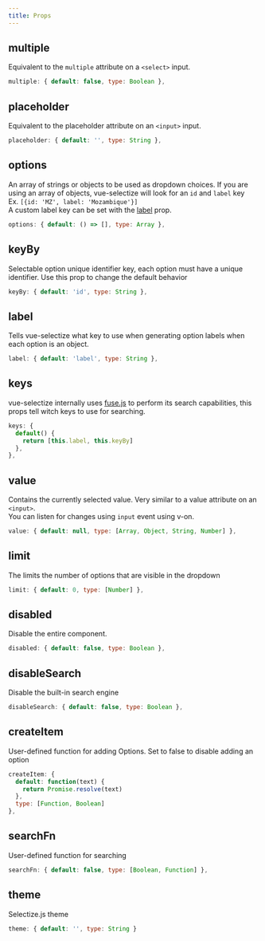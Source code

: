 ```yaml
---
title: Props
---
```


## multiple

Equivalent to the `multiple` attribute on a `<select>` input.

```js
multiple: { default: false, type: Boolean },
```

## placeholder

Equivalent to the placeholder attribute on an `<input>` input.

```js
placeholder: { default: '', type: String },
```

## options

An array of strings or objects to be used as dropdown choices.
If you are using an array of objects, vue-selectize will look for an `id` and `label` key  
Ex. `[{id: 'MZ', label: 'Mozambique'}]`    
A custom label key can be set with the [label](#label) prop.

```js
options: { default: () => [], type: Array },
```

## keyBy

Selectable option unique identifier key, each option must have a unique identifier.
Use this prop to change the default behavior

```js
keyBy: { default: 'id', type: String },
```

## label

Tells vue-selectize what key to use when generating option labels when each option
is an object.

```js
label: { default: 'label', type: String },
```

## keys

vue-selectize internally uses [fuse.js](https://fusejs.io/examples.html#search-object-array) to perform its search capabilities, this props tell witch keys to use for searching.

```js
keys: {
  default() {
    return [this.label, this.keyBy]
  },
},
```

## value

Contains the currently selected value. Very similar to a value attribute on an `<input>`.  
You can listen for changes using `input` event using v-on.

```js
value: { default: null, type: [Array, Object, String, Number] },
```

## limit

The limits the number of options that are visible in the dropdown

```js
limit: { default: 0, type: [Number] },
```

## disabled

Disable the entire component.

```js
disabled: { default: false, type: Boolean },
```

## disableSearch

Disable the built-in search engine

```js
disableSearch: { default: false, type: Boolean },
```

## createItem

User-defined function for adding Options. Set to false to disable adding an option

```js
createItem: {
  default: function(text) {
    return Promise.resolve(text)
  },
  type: [Function, Boolean]
},
```

## searchFn

User-defined function for searching

```js
searchFn: { default: false, type: [Boolean, Function] },
```

## theme

Selectize.js theme

```js
theme: { default: '', type: String }
```
